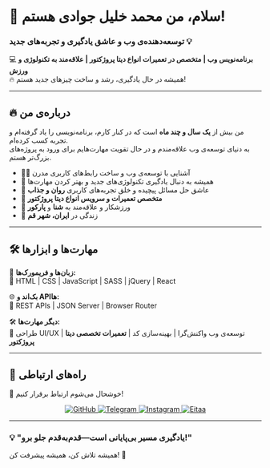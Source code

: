 # 🚀 سلام، من **محمد خلیل جوادی** هستم!  
### توسعه‌دهنده‌ی وب و عاشق یادگیری و تجربه‌های جدید 💡  

💻 **برنامه‌نویس وب | متخصص در تعمیرات انواع دیتا پروژکتور | علاقه‌مند به تکنولوژی و ورزش**  
🔥 همیشه در حال یادگیری، رشد و ساخت چیزهای جدید هستم!  

---

## 🔥 درباره‌ی من  
من بیش از **یک سال و چند ماه** است که در کنار کارم، برنامه‌نویسی را یاد گرفته‌ام و تجربه کسب کرده‌ام.  
به دنیای توسعه‌ی وب علاقه‌مندم و در حال تقویت مهارت‌هایم برای ورود به پروژه‌های بزرگ‌تر هستم.  

- 👨‍💻 آشنایی با توسعه‌ی وب و ساخت رابط‌های کاربری مدرن  
- 🚀 همیشه به دنبال یادگیری تکنولوژی‌های جدید و بهتر کردن مهارت‌ها  
- 🎯 عاشق حل مسائل پیچیده و خلق تجربه‌های کاربری **روان و جذاب**  
- 🔧 **متخصص تعمیرات و سرویس انواع دیتا پروژکتور**  
- 🌱 ورزشکار و علاقه‌مند به **شنا** و **پارکور**  
- 📍 زندگی در **ایران، شهر قم**  

---

## 🛠️ مهارت‌ها و ابزارها  
🚀 **زبان‌ها و فریمورک‌ها:**  
🔹 HTML | CSS | JavaScript | SASS | jQuery | React  

🌐 **بک‌اند و API‌ها:**  
🔹 REST APIs | JSON Server | Browser Router  

🛠️ **دیگر مهارت‌ها:**  
🔹 طراحی UI/UX | توسعه‌ی وب واکنش‌گرا | بهینه‌سازی کد | **تعمیرات تخصصی دیتا پروژکتور**  

---

## 📢 راه‌های ارتباطی  
🚀 خوشحال می‌شوم ارتباط برقرار کنیم!  

<p align="center">
    <a href="https://github.com/javadi2810">
        <img src="https://img.shields.io/badge/GitHub-181717?style=for-the-badge&logo=github&logoColor=white" alt="GitHub">
    </a>
    <a href="https://t.me/m_khalil_j">
        <img src="https://img.shields.io/badge/Telegram-2CA5E0?style=for-the-badge&logo=telegram&logoColor=white" alt="Telegram">
    </a>
    <a href="https://www.instagram.com/m_khalil_j">
        <img src="https://img.shields.io/badge/Instagram-E4405F?style=for-the-badge&logo=instagram&logoColor=white" alt="Instagram">
    </a>
    <a href="https://eitaa.com/mohammad_khalil_javadi">
        <img src="https://img.shields.io/badge/Eitaa-1DA1F2?style=for-the-badge&logo=telegram&logoColor=white" alt="Eitaa">
    </a>
</p>

---

### 💡 "یادگیری مسیر بی‌پایانی است—قدم‌به‌قدم جلو برو!"  
همیشه تلاش کن، همیشه پیشرفت کن! 🚀  
